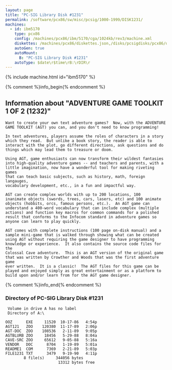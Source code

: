 ```yaml
---
layout: page
title: "PC-SIG Library Disk #1231"
permalink: /software/pcx86/sw/misc/pcsig/1000-1999/DISK1231/
machines:
  - id: ibm5170
    type: pcx86
    config: /machines/pcx86/ibm/5170/cga/1024kb/rev3/machine.xml
    diskettes: /machines/pcx86/diskettes.json,/disks/pcsigdisks/pcx86/diskettes.json
    autoGen: true
    autoMount:
      B: "PC-SIG Library Disk #1231"
    autoType: $date\r$time\rB:\rDIR\r
---
```


{% include machine.html id="ibm5170" %}

{% comment %}info_begin{% endcomment %}

## Information about "ADVENTURE GAME TOOLKIT 1 OF 2 (1232)"

    Want to create your own text adventure games?  Now, with the ADVENTURE
    GAME TOOLKIT (AGT) you can, and you don't need to know programming!
    
    In text adventures, players assume the roles of characters in a story
    which they read.  But unlike a book story, the reader is able to
    interact with the plot, go different directions, ask questions and do
    things which may lead them to treasure or doom.
    
    Using AGT, game enthusiasts can now transform their wildest fantasies
    into high-quality adventure games -- and teachers and parents, with a
    little imagination, now have a wonderful tool for making riveting games
    that can teach basic subjects, such as history, math, foreign langauges,
    vocabulary development, etc., in a fun and impactful way.
    
    AGT can create complex worlds with up to 200 locations, 100
    inanimate objects (swords, trees, cars, lasers, etc) and 100 animate
    objects (hobbits, orcs, famous persons, etc.).  An AGT game can
    understand a 400-word vocabulary that can include complex (multiple
    actions) and function key macros for common commands for a polished
    result that conforms to the Infocom standard in adventure games so
    anyone can learn to play quickly.
    
    AGT comes with complete instructions (100 page on-disk manual) and a
    sample mini-game that is walked through showing what can be created
    using AGT without requiring the game designer to have programming
    knowledge or experience.  It also contains the source code files for the
    Colossal Cave adventure.  This is an AGT version of the original game
    that was written by Crowther and Woods that was the first adventure game
    ever written.  It is a classic!  The AGT files for this game can be
    played and enjoyed simply as great entertainment or as a platform to
    build upon and/or learn from for the AGT game designer.
{% comment %}info_end{% endcomment %}


### Directory of PC-SIG Library Disk #1231

     Volume in drive A has no label
     Directory of A:\

    OOZ      EXE     11520  10-17-86   4:54p
    AGT121   ZOO    120380  11-17-89   2:06p
    AGT-DOC  ZOO    108536   2-11-89   9:05p
    AGTBLURB ZOO     18456   5-29-88   8:04a
    CAVE-SRC ZOO     65612   9-05-88   5:16a
    VENDOR   DOC      8704   1-19-89   5:01a
    README1  COM      7369   2-21-89   5:03p
    FILE1231 TXT      3479   9-19-90   4:11p
            8 file(s)     344056 bytes
                           13312 bytes free
